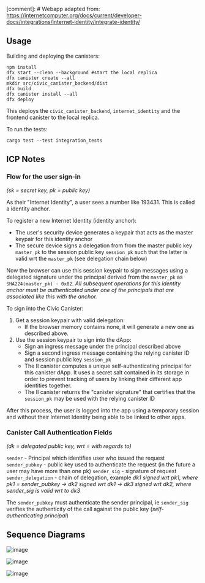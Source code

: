 [comment]: # Webapp adapted from: https://internetcomputer.org/docs/current/developer-docs/integrations/internet-identity/integrate-identity/

## Usage

Building and deploying the canisters:
```
npm install
dfx start --clean --background #start the local replica
dfx canister create --all
mkdir src/civic_canister_backend/dist
dfx build
dfx canister install --all
dfx deploy 
```

This deploys the ```civic_canister_backend```, ```internet_identity``` and the frontend canister to the local replica.

To run the tests:
```
cargo test --test integration_tests
```

## ICP Notes

### Flow for the user sign-in 
*(sk = secret key, pk = public key)*

As their "Internet Identity", a user sees a number like 193431. This is called a identity anchor. 

To register a new Internet Identity (identity anchor):
- The user's security device generates a keypair that acts as the master keypair for this identity anchor
- The secure device signs a delegation from from the master public key `master_pk` to the session public key `session_pk` such that the latter is valid wrt the `master_pk` (see delegation chain below)

Now the browser can use this session keypair to sign messages using a delegated signature under the principal derived from the `master_pk` as `SHA224(master_pk) · 0x02`. *All subsequent operations for this identity anchor must be authenticated under one of the principals that are associated like this with the anchor.*

To sign into the Civic Canister: 
1. Get a session keypair with valid delegation:
    - If the browser memory contains none, it will generate a new one as described above. 
2. Use the session keypair to sign into the dApp:
    - Sign an ingress message under the principal described above
    - Sign a second ingress message containing the relying canister ID and session public key `session_pk` 
    - The II canister computes a unique self-authenticating principal for this canister dApp. It uses a secret salt contained in its storage in order to prevent tracking of users by linking their different app identities together. 
    - The II canister returns the "canister signature" that certifies that the `session_pk` may be used with the relying canister ID
    
After this process, the user is logged into the app using a temporary session and without their Internet Identity being able to be linked to other apps. 


### Canister Call Authentication Fields
*(dk = delegated public key, wrt = with regards to)*

```sender``` - Principal which identifies user who issued the request
```sender_pubkey``` - public key used to authenticate the request (in the future a user may have more than one pk)
```sender_sig``` - signature of request
```sender_delegation``` - chain of delegation, example
 *dk1 signed wrt pk1, where pk1 = sender_pubkey -> dk2 signed wrt dk1 -> dk3 signed wrt dk2, where sender_sig is valid wrt to dk3*
 
 The ```sender_pubkey``` must authenticate the sender principal, ie ```sender_sig``` verifies the authenticity of the call against the public key (*self-authenticating principal*)

## Sequence Diagrams 
![image](https://github.com/civicteam/icp-civic-canister/assets/66886792/f061ec66-59e1-40d8-a3a9-cdbcd6f00ac6)

![image](https://github.com/civicteam/icp-civic-canister/assets/66886792/8b3d3185-0da4-4731-8faa-23bebaefed62)

![image](https://github.com/civicteam/icp-civic-canister/assets/66886792/8860b248-6eb3-4c2c-b0a2-adbae0ded5b2)


